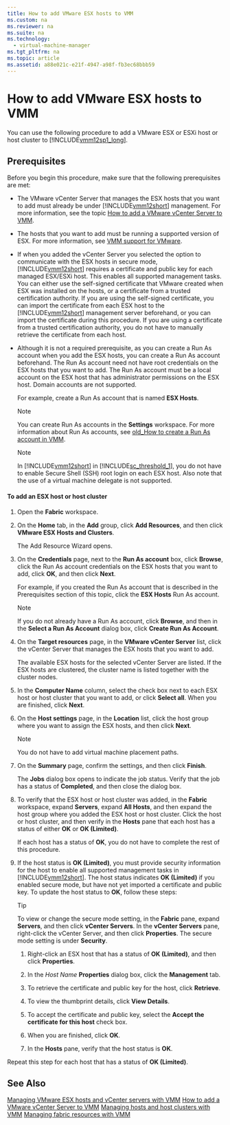 ```yaml
---
title: How to add VMware ESX hosts to VMM
ms.custom: na
ms.reviewer: na
ms.suite: na
ms.technology: 
  - virtual-machine-manager
ms.tgt_pltfrm: na
ms.topic: article
ms.assetid: a88e021c-e21f-4947-a98f-fb3ec68bbb59
---
```

# How to add VMware ESX hosts to VMM
You can use the following procedure to add a VMware ESX or ESXi host or host cluster to [!INCLUDE[vmm12sp1_long](Token/vmm12sp1_long_md.md)].

## Prerequisites
Before you begin this procedure, make sure that the following prerequisites are met:

-   The VMware vCenter Server that manages the ESX hosts that you want to add must already be under [!INCLUDE[vmm12short](Token/vmm12short_md.md)] management. For more information, see the topic [How to add a VMware vCenter Server to VMM](How-to-add-a-VMware-vCenter-Server-to-VMM.md).

-   The hosts that you want to add must be running a supported version of ESX. For more information, see [VMM support for VMware](VMM-support-for-VMware.md).

-   If when you added the vCenter Server you selected the option to communicate with the ESX hosts in secure mode, [!INCLUDE[vmm12short](Token/vmm12short_md.md)] requires a certificate and public key for each managed ESX\/ESXi host. This enables all supported management tasks. You can either use the self\-signed certificate that VMware created when ESX was installed on the hosts, or a certificate from a trusted certification authority. If you are using the self\-signed certificate, you can import the certificate from each ESX host to the [!INCLUDE[vmm12short](Token/vmm12short_md.md)] management server beforehand, or you can import the certificate during this procedure. If you are using a certificate from a trusted certification authority, you do not have to manually retrieve the certificate from each host.

-   Although it is not a required prerequisite, as you can create a Run As account when you add the ESX hosts, you can create a Run As account beforehand. The Run As account need not have root credentials on the ESX hosts that you want to add. The Run As account must be a local account on the ESX host that has administrator permissions on the ESX host. Domain accounts are not supported.

    For example, create a Run As account that is named **ESX Hosts**.

    > [!NOTE]
    > You can create Run As accounts in the **Settings** workspace. For more information about Run As accounts, see [old_How to create a Run As account in VMM](old_How-to-create-a-Run-As-account-in-VMM.md).

    > [!NOTE]
    > In [!INCLUDE[vmm12short](Token/vmm12short_md.md)] in [!INCLUDE[sc_threshold_1](Token/sc_threshold_1_md.md)], you do not have to enable Secure Shell \(SSH\) root login on each ESX host. Also note that the use of a virtual machine delegate is not supported.

#### To add an ESX host or host cluster

1.  Open the **Fabric** workspace.

2.  On the **Home** tab, in the **Add** group, click **Add Resources**, and then click **VMware ESX Hosts and Clusters**.

    The Add Resource Wizard opens.

3.  On the **Credentials** page, next to the **Run As account** box, click **Browse**, click the Run As account credentials on the ESX hosts that you want to add, click **OK**, and then click **Next**.

    For example, if you created the Run As account that is described in the Prerequisites section of this topic, click the **ESX Hosts** Run As account.

    > [!NOTE]
    > If you do not already have a Run As account, click **Browse**, and then in the **Select a Run As Account** dialog box, click **Create Run As Account**.

4.  On the **Target resources** page, in the **VMware vCenter Server** list, click the vCenter Server that manages the ESX hosts that you want to add.

    The available ESX hosts for the selected vCenter Server are listed. If the ESX hosts are clustered, the cluster name is listed together with the cluster nodes.

5.  In the **Computer Name** column, select the check box next to each ESX host or host cluster that you want to add, or click **Select all**. When you are finished, click **Next**.

6.  On the **Host settings** page, in the **Location** list, click the host group where you want to assign the ESX hosts, and then click **Next**.

    > [!NOTE]
    > You do not have to add virtual machine placement paths.

7.  On the **Summary** page, confirm the settings, and then click **Finish**.

    The **Jobs** dialog box opens to indicate the job status. Verify that the job has a status of **Completed**, and then close the dialog box.

8.  To verify that the ESX host or host cluster was added, in the **Fabric** workspace, expand **Servers**, expand **All Hosts**, and then expand the host group where you added the ESX host or host cluster. Click the host or host cluster, and then verify in the **Hosts** pane that each host has a status of either **OK** or **OK \(Limited\)**.

    If each host has a status of **OK**, you do not have to complete the rest of this procedure.

9. If the host status is **OK \(Limited\)**, you must provide security information for the host to enable all supported management tasks in [!INCLUDE[vmm12short](Token/vmm12short_md.md)]. The host status indicates **OK \(Limited\)** if you enabled secure mode, but have not yet imported a certificate and public key. To update the host status to **OK**, follow these steps:

    > [!TIP]
    > To view or change the secure mode setting, in the **Fabric** pane, expand **Servers**, and then click **vCenter Servers**. In the **vCenter Servers** pane, right\-click the vCenter Server, and then click **Properties**. The secure mode setting is under **Security**.

    1.  Right\-click an ESX host that has a status of **OK \(Limited\)**, and then click **Properties**.

    2.  In the *Host Name* **Properties** dialog box, click the **Management** tab.

    3.  To retrieve the certificate and public key for the host, click **Retrieve**.

    4.  To view the thumbprint details, click **View Details**.

    5.  To accept the certificate and public key, select the **Accept the certificate for this host** check box.

    6.  When you are finished, click **OK**.

    7.  In the **Hosts** pane, verify that the host status is **OK**.

Repeat this step for each host that has a status of **OK \(Limited\)**.

## See Also
[Managing VMware ESX hosts and vCenter servers with VMM](Managing-VMware-ESX-hosts-and-vCenter-servers-with-VMM.md)
[How to add a VMware vCenter Server to VMM](How-to-add-a-VMware-vCenter-Server-to-VMM.md)
[Managing hosts and host clusters with VMM](Managing-hosts-and-host-clusters-with-VMM.md)
[Managing fabric resources with VMM](Managing-fabric-resources-with-VMM.md)


